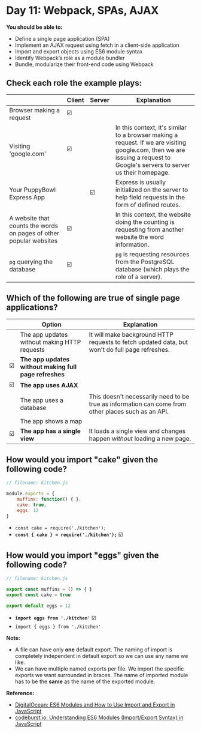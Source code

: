 # Day 11: Webpack, SPAs, AJAX

**You should be able to:**

* Define a single page application (SPA)
* Implement an AJAX request using fetch in a client-side application
* Import and export objects using ES6 module syntax
* Identify Webpack’s role as a module bundler
* Bundle, modularize their front-end code using Webpack


## Check each role the example plays:

|   | Client | Server | Explanation |
| - | ------ | ------ | ----------- |
| Browser making a request | ☑️ |   |   |
| Visiting 'google.com' | ☑️ |   | In this context, it's similar to a browser making a request. If we are visiting google.com, then we are issuing a request to Google's servers to server us their homepage. |
| Your PuppyBowl Express App |   | ☑️ | Express is usually initialized on the server to help field requests in the form of defined routes. |
| A website that counts the words on pages of other popular websites | ☑️ |   | In this context, the website doing the counting is requesting from another website the word information. |
| `pg` querying the database | ☑️ |   | `pg` is requesting resources from the PostgreSQL database (which plays the role of a server). |


## Which of the following are true of single page applications?

|   | Option | Explanation |
| - | ------ | ----------- |
|   | The app updates without making HTTP requests | It will make background HTTP requests to fetch updated data, but won't do full page refreshes. |
| ☑️ | **The app updates without making full page refreshes** |   |
| ☑️ | **The app uses AJAX** |   |
|   | The app uses a database | This doesn't necessarily need to be true as information can come from other places such as an API. |
|   | The app shows a map |   |
| ☑️ | **The app has a single view** | It loads a single view and changes happen _without_ loading a new page. |


## How would you import "cake" given the following code?

```js
// filename: kitchen.js

module.exports = {
    muffins: function() { },
    cake: true,
    eggs: 12
}
```

- `const cake = require('./kitchen');`
- **`const { cake } = require('./kitchen');`** ☑️


## How would you import "eggs" given the following code?

```js
// filename: kitchen.js

export const muffins = () => { }
export const cake = true

export default eggs = 12
```

- **`import eggs from './kitchen'`** ☑️
- `import { eggs } from './kitchen'`

**Note:**
  - A file can have only **one** default export. The naming of import is completely independent in default export so we can use any name we like.
  - We can have multiple named exports per file. We import the specific exports we want surrounded in braces. The name of imported module has to be the **same** as the name of the exported module.

**Reference:**
  - [DigitalOcean: ES6 Modules and How to Use Import and Export in JavaScript](https://www.digitalocean.com/community/tutorials/js-modules-es6)
  - [codeburst.io: Understanding ES6 Modules (Import/Export Syntax) in JavaScript](https://codeburst.io/understanding-es6-modules-import-export-syntax-in-javascript-6c01f20cead3)
